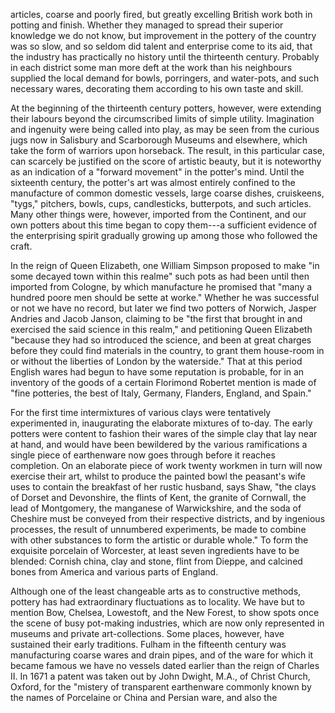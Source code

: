 articles, coarse and poorly fired, but greatly
excelling British work both in potting
and finish. Whether they managed to
spread their superior knowledge we do not
know, but improvement in the pottery of
the country was so slow, and so seldom did
talent and enterprise come to its aid, that
the industry has practically no history until
the thirteenth century. Probably in each
district some man more deft at the work
than his neighbours supplied the local demand
for bowls, porringers, and water-pots,
and such necessary wares, decorating them
according to his own taste and skill.

At the beginning of the thirteenth century
potters, however, were extending their
labours beyond the circumscribed limits of
simple utility. Imagination and ingenuity
were being called into play, as may be seen
from the curious jugs now in Salisbury and
Scarborough Museums and elsewhere, which
take the form of warriors upon horseback.
The result, in this particular case, can
scarcely be justified on the score of artistic
beauty, but it is noteworthy as an indication
of a "forward movement" in the potter's
mind. Until the sixteenth century, the
potter's art was almost entirely confined
to the manufacture of common domestic
vessels, large coarse dishes, cruiskeens,
"tygs," pitchers, bowls, cups, candlesticks,
butterpots, and such articles. Many other
things were, however, imported from the Continent,
and our own potters about this time
began to copy them---a sufficient evidence of
the enterprising spirit gradually growing up
among those who followed the craft.

In the reign of Queen Elizabeth, one
William Simpson proposed to make "in
some decayed town within this realme"
such pots as had been until then imported
from Cologne, by which manufacture he
promised that "many a hundred poore men
should be sette at worke." Whether he was
successful or not we have no record, but
later we find two potters of Norwich, Jasper
Andries and Jacob Janson, claiming to be
"the first that brought in and exercised the
said science in this realm," and petitioning
Queen Elizabeth "because they had so introduced
the science, and been at great
charges before they could find materials in
the country, to grant them house-room in
or without the liberties of London by the
waterside." That at this period English
wares had begun to have some reputation is
probable, for in an inventory of the goods
of a certain Florimond Robertet mention is
made of "fine potteries, the best of Italy,
Germany, Flanders, England, and Spain."

For the first time intermixtures of various
clays were tentatively experimented in, inaugurating
the elaborate mixtures of to-day.
The early potters were content to fashion
their wares of the simple clay that lay near
at hand, and would have been bewildered
by the various ramifications a single piece
of earthenware now goes through before it
reaches completion. On an elaborate piece
of work twenty workmen in turn will now exercise
their art, whilst to produce the painted
bowl the peasant's wife uses to contain the
breakfast of her rustic husband, says Shaw,
"the clays of Dorset and Devonshire,
the flints of Kent, the granite of Cornwall,
the lead of Montgomery, the manganese of
Warwickshire, and the soda of Cheshire
must be conveyed from their respective
districts, and by ingenious processes, the
result of unnumbered experiments, be made
to combine with other substances to form
the artistic or durable whole." To form the
exquisite porcelain of Worcester, at least
seven ingredients have to be blended:
Cornish china, clay and stone, flint from
Dieppe, and calcined bones from America
and various parts of England.

Although one of the least changeable arts
as to constructive methods, pottery has
had extraordinary fluctuations as to locality.
We have but to mention Bow, Chelsea,
Lowestoft, and the New Forest, to show
spots once the scene of busy pot-making
industries, which are now only represented
in museums and private art-collections.
Some places, however, have sustained their
early traditions. Fulham in the fifteenth
century was manufacturing coarse wares and
drain pipes, and of the ware for which it
became famous we have no vessels dated
earlier than the reign of Charles II. In
1671 a patent was taken out by John
Dwight, M.A., of Christ Church, Oxford, for
the "mistery of transparent earthenware commonly
known by the names of Porcelaine
or China and Persian ware, and also the